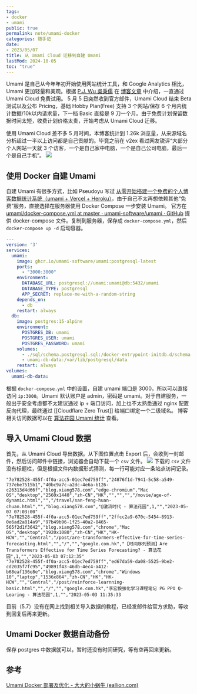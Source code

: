 ```yaml
---
tags:
- docker
- umami
public: true
permalink: note/umami-docker
categories: 随手记
date:
- 2023/05/07
title: 从 Umami Cloud 迁移到自建 Umami
lastMod: 2024-10-05
toc: "true"
---
```


Umami 是自己从今年年初开始使用网站统计工具，和 Google Analytics 相比，Umami 更加轻量和美观。根据 [P.J. Wu 吳秉儒](https://twitter.com/WuPingJu) 在 [博客文章](https://pinchlime.com/blog/started-using-umami-cloud/) 中介绍，一直通过 Umami Cloud 免费试用。
5 月 5 日突然收到官方邮件，Umami Cloud 结束 Beta 测试以及公布 Pricing，基础 Hobby Plan(Free) 支持 3 个网站/保存 6 个月内统计数据/10k以内请求量，下一档 Basic 直接是 9 刀一个月。由于免费计划保留数据时间太短，收费计划价格太贵，开始考虑从 Umami Cloud 迁移。
<!--more-->
使用 Umami Cloud 差不多 5 月时间，本博客统计到 1.26k 浏览量，从来源域名分析超过一半以上访问都是自己贡献的。毕竟之前在 v2ex 看过网友锐评“大部分个人网站一天就 3 个访客，一个是自己家中电脑，一个是自己公司电脑，最后一个是自己手机”。
![](https://media.xiang578.com/202305071614198-blog.png)
## 使用 Docker 自建 Umami
自建 Umami 有很多方式，比如 Pseudoyu 写过 [从零开始搭建一个免费的个人博客数据统计系统（umami + Vercel + Heroku）](https://www.pseudoyu.com/zh/2022/05/21/free_blog_analysis_using_umami_vercel_and_heroku/)，由于自己不太再想依赖其他“免费”服务，直接选择在服务器使用 Docker Compose 一步安装 Umami。
官方在 [umami/docker-compose.yml at master · umami-software/umami · GitHub](https://github.com/umami-software/umami/blob/master/docker-compose.yml) 提供 docker-compose 文件。复制到服务器，保存成 `docker-compose.yml`，然后 `docker-compose up -d` 启动容器。
```yml
---
version: '3'
services:
  umami:
    image: ghcr.io/umami-software/umami:postgresql-latest
    ports:
      - "3000:3000"
    environment:
      DATABASE_URL: postgresql://umami:umami@db:5432/umami
      DATABASE_TYPE: postgresql
      APP_SECRET: replace-me-with-a-random-string
    depends_on:
      - db
    restart: always
  db:
    image: postgres:15-alpine
    environment:
      POSTGRES_DB: umami
      POSTGRES_USER: umami
      POSTGRES_PASSWORD: umami
    volumes:
      - ./sql/schema.postgresql.sql:/docker-entrypoint-initdb.d/schema.postgresql.sql:ro
      - umami-db-data:/var/lib/postgresql/data
    restart: always
volumes:
  umami-db-data:
```
根据 `docker-compose.yml` 中的设置，自建 umami 端口是 3000，所以可以直接访问 `ip:3000`。Umami 默认账户是 admin，密码是  umami。对于自建服务，一般出于安全考虑都不太建议通过 ip + 端口访问，加上也不太熟悉通过 nginx 配置反向代理，最终通过 [[Cloudflare Zero Trust]] 给端口绑定一个二级域名。
博客相关访问数据可以在 [算法花园 Umami 统计](https://umami.xiang5.top/share/xnuNULQGsOZCYkuK/blog) 查看。
## 导入 Umami Cloud 数据
首先，从 Umami Cloud 导出数据。从下图位置点击 Export 后，会收到一封邮件，然后访问邮件中链接，浏览器会自动下载一个 `csv` 文件。
![](https://media.xiang578.com/202305071605375-umami-cloud-export-data.png)
下载的 `csv` 文件没有标题栏，但是根据文件内数据形式猜测，每一行可能对应一条站点访问记录。
```csv
"7e782528-455f-4f0a-acc5-01ec7ed759ff","24876f1d-7941-5c58-a549-737ebe7515b1","40bc9a7c-a2dc-4e6a-b126-c26313d4d66f","blog.xiang578.com","edge-chromium","Mac OS","desktop","2560x1440","zh-CN","HK","","","","/movie/age-of-dynamic.html","","/travel/san-feng-huan-chuan.html","","blog.xiang578.com","@激流时代 - 算法花园",1,"","2023-05-07 07:03:00"
"7e782528-455f-4f0a-acc5-01ec7ed759ff","2ffcc2a9-670c-5454-8913-0e6ad2a814a9","97b49b96-1f25-40a2-8465-565f2d1f3642","blog.xiang578.com","chrome","Mac OS","desktop","1920x1080","zh-CN","HK","HK-HCW","","Central","/post/are-transformers-effective-for-time-series-forecasting.html","","/","","google.com.hk","【时间序列预测】Are Transformers Effective for Time Series Forecasting? - 算法花园",1,"","2023-05-03 07:12:35"
"7e782528-455f-4f0a-acc5-01ec7ed759ff","ed67da59-da08-5525-9be2-cd2035f7fc95","49891f43-46db-4ec4-a412-b68eaf136e8e","blog.xiang578.com","chrome","Windows 10","laptop","1536x864","zh-CN","HK","HK-HCW","","Central","/post/reinforce-learnning-basic.html","","/","","google.com.hk","李宏毅强化学习课程笔记 PG PPO Q-Learing - 算法花园",1,"","2023-05-03 11:35:33
```
目前（5.7）没有在网上找到相关导入数据的教程，已经发邮件给官方求助，等收到回复后再来更新。
## Umami Docker 数据自动备份
保存 postgres 中数据就可以，暂时还没有时间研究，等有空再回来更新。
## 参考
[Umami Docker 部署及优化 - 大大的小蜗牛 (eallion.com)](https://eallion.com/umami/)